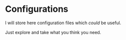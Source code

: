 Configurations
==============

I will store here configuration files which *could* be useful.

Just explore and take what you think you need.

